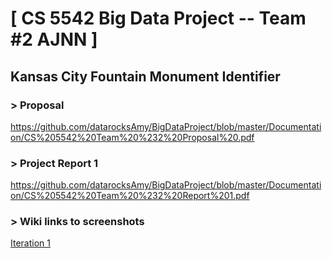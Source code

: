 # [ CS 5542 Big Data Project -- Team #2 AJNN ]
## Kansas City Fountain Monument Identifier 

### > Proposal
<a href="https://github.com/datarocksAmy/BigDataProject/blob/master/Documentation/CS%205542%20Team%20%232%20Proposal%20.pdf">https://github.com/datarocksAmy/BigDataProject/blob/master/Documentation/CS%205542%20Team%20%232%20Proposal%20.pdf</a>
<br>
### > Project Report 1
<a href="https://github.com/datarocksAmy/BigDataProject/blob/master/Documentation/CS%205542%20Team%20%232%20Report%201.pdf">https://github.com/datarocksAmy/BigDataProject/blob/master/Documentation/CS%205542%20Team%20%232%20Report%201.pdf</a>
<br>
### > Wiki links to screenshots
<a href="https://github.com/datarocksAmy/BigDataProject/wiki/Iteration-1">Iteration 1</a>

